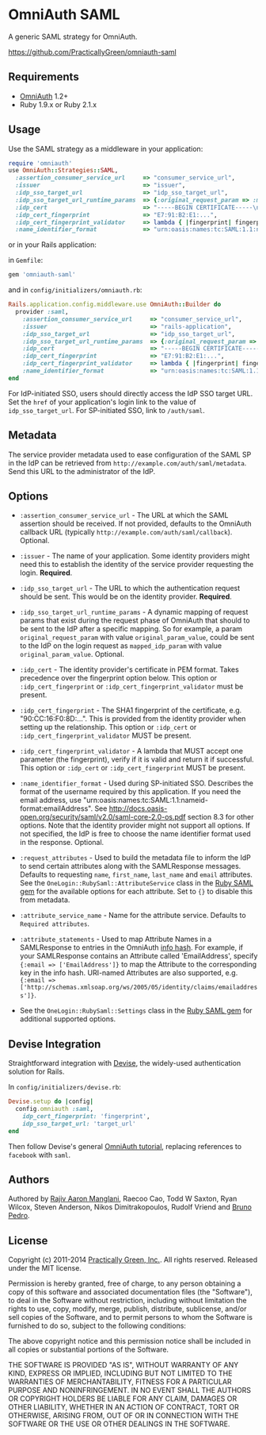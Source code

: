 # OmniAuth SAML

A generic SAML strategy for OmniAuth.

https://github.com/PracticallyGreen/omniauth-saml

## Requirements

* [OmniAuth](http://www.omniauth.org/) 1.2+
* Ruby 1.9.x or Ruby 2.1.x

## Usage

Use the SAML strategy as a middleware in your application:

```ruby
require 'omniauth'
use OmniAuth::Strategies::SAML,
  :assertion_consumer_service_url     => "consumer_service_url",
  :issuer                             => "issuer",
  :idp_sso_target_url                 => "idp_sso_target_url",
  :idp_sso_target_url_runtime_params  => {:original_request_param => :mapped_idp_param},
  :idp_cert                           => "-----BEGIN CERTIFICATE-----\n...-----END CERTIFICATE-----",
  :idp_cert_fingerprint               => "E7:91:B2:E1:...",
  :idp_cert_fingerprint_validator     => lambda { |fingerprint| fingerprint },
  :name_identifier_format             => "urn:oasis:names:tc:SAML:1.1:nameid-format:emailAddress"
```

or in your Rails application:

in `Gemfile`:

```ruby
gem 'omniauth-saml'
```

and in `config/initializers/omniauth.rb`:

```ruby
Rails.application.config.middleware.use OmniAuth::Builder do
  provider :saml,
    :assertion_consumer_service_url     => "consumer_service_url",
    :issuer                             => "rails-application",
    :idp_sso_target_url                 => "idp_sso_target_url",
    :idp_sso_target_url_runtime_params  => {:original_request_param => :mapped_idp_param},
    :idp_cert                           => "-----BEGIN CERTIFICATE-----\n...-----END CERTIFICATE-----",
    :idp_cert_fingerprint               => "E7:91:B2:E1:...",
    :idp_cert_fingerprint_validator     => lambda { |fingerprint| fingerprint },
    :name_identifier_format             => "urn:oasis:names:tc:SAML:1.1:nameid-format:emailAddress"
end
```

For IdP-initiated SSO, users should directly access the IdP SSO target URL. Set the `href` of your application's login link to the value of `idp_sso_target_url`. For SP-initiated SSO, link to `/auth/saml`.

## Metadata

The service provider metadata used to ease configuration of the SAML SP in the IdP can be retrieved from `http://example.com/auth/saml/metadata`. Send this URL to the administrator of the IdP.

## Options

* `:assertion_consumer_service_url` - The URL at which the SAML assertion should be
  received. If not provided, defaults to the OmniAuth callback URL (typically
  `http://example.com/auth/saml/callback`). Optional.

* `:issuer` - The name of your application. Some identity providers might need this
  to establish the identity of the service provider requesting the login. **Required**.

* `:idp_sso_target_url` - The URL to which the authentication request should be sent.
  This would be on the identity provider. **Required**.

* `:idp_sso_target_url_runtime_params` - A dynamic mapping of request params that exist
  during the request phase of OmniAuth that should to be sent to the IdP after a specific
  mapping. So for example, a param `original_request_param` with value `original_param_value`,
  could be sent to the IdP on the login request as `mapped_idp_param` with value
  `original_param_value`. Optional.

* `:idp_cert` - The identity provider's certificate in PEM format. Takes precedence
  over the fingerprint option below. This option or `:idp_cert_fingerprint` or `:idp_cert_fingerprint_validator` must
  be present.

* `:idp_cert_fingerprint` - The SHA1 fingerprint of the certificate, e.g.
  "90:CC:16:F0:8D:...". This is provided from the identity provider when setting up
  the relationship. This option or `:idp_cert` or `:idp_cert_fingerprint_validator` MUST be present.

* `:idp_cert_fingerprint_validator` - A lambda that MUST accept one parameter
  (the fingerprint), verify if it is valid and return it if successful. This option
  or `:idp_cert` or `:idp_cert_fingerprint` MUST be present.

* `:name_identifier_format` - Used during SP-initiated SSO. Describes the format of
  the username required by this application. If you need the email address, use
  "urn:oasis:names:tc:SAML:1.1:nameid-format:emailAddress". See
  http://docs.oasis-open.org/security/saml/v2.0/saml-core-2.0-os.pdf section 8.3 for
  other options. Note that the identity provider might not support all options.
  If not specified, the IdP is free to choose the name identifier format used
  in the response. Optional.

* `:request_attributes` - Used to build the metadata file to inform the IdP to send certain attributes
  along with the SAMLResponse messages. Defaults to requesting `name`, `first_name`, `last_name` and `email`
  attributes. See the `OneLogin::RubySaml::AttributeService` class in the [Ruby SAML gem](https://github.com/onelogin/ruby-saml) for the available options for each attribute. Set to `{}` to disable this from metadata.

* `:attribute_service_name` - Name for the attribute service. Defaults to `Required attributes`.

* `:attribute_statements` - Used to map Attribute Names in a SAMLResponse to
  entries in the OmniAuth [info hash](https://github.com/intridea/omniauth/wiki/Auth-Hash-Schema#schema-10-and-later).
  For example, if your SAMLResponse contains an Attribute called 'EmailAddress',
  specify `{:email => ['EmailAddress']}` to map the Attribute to the
  corresponding key in the info hash.  URI-named Attributes are also supported, e.g.
  `{:email => ['http://schemas.xmlsoap.org/ws/2005/05/identity/claims/emailaddress']}`.

* See the `OneLogin::RubySaml::Settings` class in the [Ruby SAML gem](https://github.com/onelogin/ruby-saml) for additional supported options.

## Devise Integration

Straightforward integration with [Devise](https://github.com/plataformatec/devise), the widely-used authentication solution for Rails.

In `config/initializers/devise.rb`:

```ruby
Devise.setup do |config|
  config.omniauth :saml,
    idp_cert_fingerprint: 'fingerprint',
    idp_sso_target_url: 'target_url'
end
```

Then follow Devise's general [OmniAuth tutorial](https://github.com/plataformatec/devise/wiki/OmniAuth:-Overview), replacing references to `facebook` with `saml`.

## Authors

Authored by [Rajiv Aaron Manglani](http://www.rajivmanglani.com/), Raecoo Cao, Todd W Saxton, Ryan Wilcox, Steven Anderson, Nikos Dimitrakopoulos, Rudolf Vriend and [Bruno Pedro](http://brunopedro.com/).

## License

Copyright (c) 2011-2014 [Practically Green, Inc.](http://www.practicallygreen.com/).
All rights reserved. Released under the MIT license.

Permission is hereby granted, free of charge, to any person obtaining a copy
of this software and associated documentation files (the "Software"), to deal
in the Software without restriction, including without limitation the rights
to use, copy, modify, merge, publish, distribute, sublicense, and/or sell
copies of the Software, and to permit persons to whom the Software is
furnished to do so, subject to the following conditions:

The above copyright notice and this permission notice shall be included in
all copies or substantial portions of the Software.

THE SOFTWARE IS PROVIDED "AS IS", WITHOUT WARRANTY OF ANY KIND, EXPRESS OR
IMPLIED, INCLUDING BUT NOT LIMITED TO THE WARRANTIES OF MERCHANTABILITY,
FITNESS FOR A PARTICULAR PURPOSE AND NONINFRINGEMENT. IN NO EVENT SHALL THE
AUTHORS OR COPYRIGHT HOLDERS BE LIABLE FOR ANY CLAIM, DAMAGES OR OTHER
LIABILITY, WHETHER IN AN ACTION OF CONTRACT, TORT OR OTHERWISE, ARISING FROM,
OUT OF OR IN CONNECTION WITH THE SOFTWARE OR THE USE OR OTHER DEALINGS IN
THE SOFTWARE.
